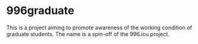 # 996graduate
This is a project aiming to promote awareness of the working condition of graduate students. The name is a spin-off of the 996.icu project.
